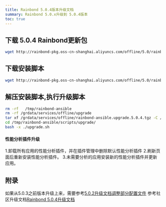 ```yaml
---
title: Rainbond 5.0.4版本升级文档
summary: Rainbond 5.0.x升级到 5.0.4版本
toc: true
---
```


## 下载 5.0.4 Rainbond更新包

```bash
wget http://rainbond-pkg.oss-cn-shanghai.aliyuncs.com/offline/5.0/rainbond.images.2019-03-06-5.0.4.patch.tgz -O /grdata/services/offline/rainbond.images.upgrade.5.0.4.tgz
```

## 下载安装脚本

```bash
wget http://rainbond-pkg.oss-cn-shanghai.aliyuncs.com/offline/5.0/rainbond-ansible.upgrade.5.0.4.tgz -O /grdata/services/offline/rainbond-ansible.upgrade.5.0.4.tgz
```

## 解压安装脚本,执行升级脚本

```bash
rm -rf   /tmp/rainbond-ansible
rm -rf /grdata/services/offline/upgrade
tar xf /grdata/services/offline/rainbond-ansible.upgrade.5.0.4.tgz -C /tmp/
cd /tmp/rainbond-ansible/scripts/upgrade/
bash -x ./upgrade.sh
```
#### 性能分析插件升级

1.卸载所有应用的性能分析插件，并在插件管理中删除默认性能分析插件
2.刷新页面后重新安装性能分析插件。
3.未需要分析的应用安装新的性能分析插件并更新应用。

## 附录

如果从5.0.3之前版本升级上来，需要参考[5.0.2升级文档调整部分配置文件](./5.0.2.html)
参考社区升级文档[Rainbond 5.0.4升级文档](https://t.goodrain.com/t/rainbond-5-0-4/744)
